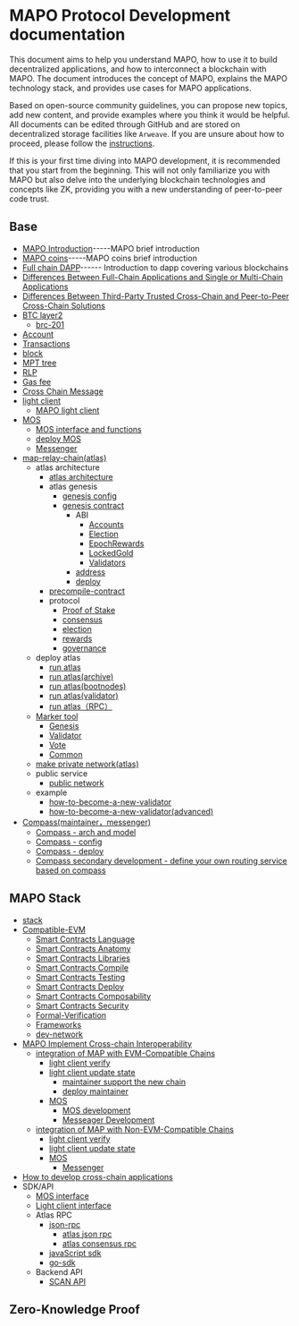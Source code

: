 # MAPO Protocol Development documentation

This document aims to help you understand MAPO, how to use it to build decentralized applications, and how to interconnect a blockchain with MAPO. The document introduces the concept of MAPO, explains the MAPO technology stack, and provides use cases for MAPO applications.

Based on open-source community guidelines, you can propose new topics, add new content, and provide examples where you think it would be helpful. All documents can be edited through GitHub and are stored on decentralized storage facilities like `Arweave`. If you are unsure about how to proceed, please follow the [instructions](docs/editing-markdown.md).

If this is your first time diving into MAPO development, it is recommended that you start from the beginning. This will not only familiarize you with MAPO but also delve into the underlying blockchain technologies and concepts like ZK, providing you with a new understanding of peer-to-peer code trust.


## Base

+ [MAPO Introduction](docs/base/intro-to-mapo/index_en.md)-----MAPO brief introduction
+ [MAPO coins](docs/base/intro-to-mapo/mapo-coin_en.md)-----MAPO coins brief introduction
+ [Full chain DAPP](docs/base/omnichain-dapp/index_en.md)------ Introduction to dapp covering various blockchains
+ [Differences Between Full-Chain Applications and Single or Multi-Chain Applications](docs/base/omnichain-dapp/different_en.md)
+ [Differences Between Third-Party Trusted Cross-Chain and Peer-to-Peer Cross-Chain Solutions](docs/base/omnichain-dapp/the-other_en.md)
+ [BTC layer2](docs/btc-layer2/index_en.md)
  + [brc-201](docs/btc-layer2/brc201.md)
+ [Account](docs/base/accounts/index_en.md) 
+ [Transactions](docs/base/transactions/index_en.md) 
+ [block](docs/base/block/index_en.md)
+ [MPT tree](docs/base/mpt/index_en.md) 
+ [RLP](docs/base/rlp/index_en.md)
+ [Gas fee](docs/base/gas/index_en.md)
+ [Cross Chain Message](docs/base/cross-chain-message/index_en.md)
+ [light client](docs/base/light-client/index_en.md)
  + [MAPO light client](docs/base/light-client/MapoLightClient_en.md) 
+ [MOS](docs/base/mos/index_en.md)
    + [MOS interface and functions](docs/base/mos/mos_interface_en.md)
    + [deploy MOS](docs/base/mos/mos_deploy_en.md)
    + [Messenger](docs/base/mos/Messenger_en.md) 
+ [map-relay-chain(atlas)](docs/base/mapo-relay-chain/nodes/architecture_en.md)
    + atlas architecture
        + [atlas architecture](docs/base/mapo-relay-chain/nodes/architecture_en.md)
        + atlas genesis
          + [genesis config](docs/base/mapo-relay-chain/nodes/genesis-config_en.md)
          + [genesis contract](/docs/base/mapo-relay-chain/genesis-contract/index_en.md)
            + ABI
              + [Accounts](docs/base/mapo-relay-chain/genesis-contract/accounts_en.md)
              + [Election](docs/base/mapo-relay-chain/genesis-contract/election_en.md)
              + [EpochRewards](docs/base/mapo-relay-chain/genesis-contract/epoch-rewards_en.md)
              + [LockedGold](docs/base/mapo-relay-chain/genesis-contract/locked-gold_en.md)
              + [Validators](docs/base/mapo-relay-chain/genesis-contract/validators_en.md)
            + [address](docs/base/mapo-relay-chain/genesis-contract/address_en.md)
            + [deploy](docs/base/mapo-relay-chain/genesis-contract/deploy_en.md)
        + [precompile-contract](docs/base/mapo-relay-chain/precompile-contract_.md)
        + protocol
          + [Proof of Stake](docs/base/mapo-relay-chain/protocol/pos_en.md)
          + [consensus](docs/base/mapo-relay-chain/protocol/consensus_en.md)
          + [election](docs/base/mapo-relay-chain/protocol/election_en.md)
          + [rewards](docs/base/mapo-relay-chain/protocol/rewards_en.md)
          + [governance](docs/base/mapo-relay-chain/protocol/governance_en.md)
    + deploy atlas
      + [run atlas](docs/base/mapo-relay-chain/nodes/run-a-node_en.md)
      + [run atlas(archive)](docs/base/mapo-relay-chain/nodes/archive-nodes_en.md)
      + [run atlas(bootnodes)](docs/base/mapo-relay-chain/nodes/bootnodes_en.md)
      + [run atlas(validator)](docs/base/mapo-relay-chain/nodes/validator-nodes_en.md)
      + [run atlas（RPC）](docs/base/mapo-relay-chain/nodes/rpc-nodes_en.md)
    + [Marker tool](docs/base/mapo-relay-chain/marker/overview_en.md)
      + [Genesis](docs/base/mapo-relay-chain/nodes/genesis-config_en.md) 
      + [Validator](docs/base/mapo-relay-chain/marker/validator_en.md) 
      + [Vote](docs/base/mapo-relay-chain/marker/vote_en.md) 
      + [Common](docs/base/mapo-relay-chain/marker/common_en.md)
    + [make private network(atlas)](docs/base/mapo-relay-chain/make-private-network_en.md)
    + public service   
      + [public network](docs/base/mapo-relay-chain/public-service_en.md)
    + example
      + [how-to-become-a-new-validator](docs/base/mapo-relay-chain/example/how-to-become-a-new-validator_en.md)
      + [how-to-become-a-new-validator(advanced)](docs/base/mapo-relay-chain/example/how-to-become-a-new-validator-advanced_en.md)
+ [Compass(maintainer，messenger)](docs/base/Compass/index_en.md)
    + [Compass - arch and model](docs/base/Compass/index_en.md#compass---the-introduction-of-model-and-arch)
    + [Compass - config](docs/base/Compass/index_en.md#config-of-compass)
    + [Compass - deploy](docs/base/Compass/index_en.md#compass-env-and-deploy)
    + [Compass secondary development - define your own routing service based on compass](docs/base/Compass/index_en.md#compass-secondary-development---define-your-own-routing-service-based-on-compass)

## MAPO Stack

+ [stack](docs/mapo-stack/stack/index.md)
+ [Compatible-EVM](docs/mapo-stack/compatible-evm/index_en.md)
  + [Smart Contracts Language](docs/mapo-stack/compatible-evm/solidity_en.md)
  + [Smart Contracts Anatomy](docs/mapo-stack/compatible-evm/anatomy_en.md)
  + [Smart Contracts Libraries](docs/mapo-stack/compatible-evm/libraries_en.md)
  + [Smart Contracts Compile](docs/mapo-stack/compatible-evm/compile_en.md)
  + [Smart Contracts Testing](docs/mapo-stack/compatible-evm/testing_en.md)
  + [Smart Contracts Deploy](docs/mapo-stack/compatible-evm/deploying_en.md)
  + [Smart Contracts Composability](docs/mapo-stack/compatible-evm/composability_en.md)
  + [Smart Contracts Security](docs/mapo-stack/compatible-evm/security_en.md)
  + [Formal-Verification](docs/mapo-stack/compatible-evm/formal-verification_en.md)
  + [Frameworks](docs/mapo-stack/compatible-evm/frameworks_en.md)
  + [dev-network](docs/mapo-stack/compatible-evm/dev-network_en.md)
+ [MAPO Implement Cross-chain Interoperability](docs/mapo-stack/chains-connect/index_en.md)
  + [integration of MAP with EVM-Compatible Chains](docs/mapo-stack/chains-connect/evm-chain/index_en.md)
    + [light client verify](docs/mapo-stack/chains-connect/evm-chain/index_en.md#light-client)
    + [light client update state](docs/mapo-stack/chains-connect/evm-chain/index_en.md#maintainer) 
      + [maintainer support the new chain](docs/mapo-stack/chains-connect/evm-chain/index_en.md#maintainer) 
      + [deploy maintainer](docs/base/Compass/index_en.md#compass-env-and-deploy) 
    + [MOS](docs/mapo-stack/chains-connect/evm-chain/index_en.md#mos)
      + [MOS development](docs/mapo-stack/chains-connect/evm-chain/index_en.md#mos-contract-development)
      + [Messeager Development](docs/mapo-stack/chains-connect/evm-chain/index_en.md#messeager-development) 
  + [integration of MAP with Non-EVM-Compatible Chains](docs/mapo-stack/chains-connect/non-evm-chain/index_en.md)
    + [light client verify](docs/mapo-stack/chains-connect/non-evm-chain/index_en.md#light-client)
    + [light client update state](docs/mapo-stack/chains-connect/non-evm-chain/index_en.md#maintainer)
    + [MOS](docs/mapo-stack/chains-connect/non-evm-chain/index_en.md#mos) 
      + [Messenger](docs/mapo-stack/chains-connect/non-evm-chain/index_en.md#messeager)
+ [How to develop cross-chain applications](docs/mapo-stack/omni-dapp/index.md)
+ SDK/API 
  +  [MOS interface](docs/sdk/mos/index_en.md)
  +  [Light client interface](docs/sdk/light-client/index_en.md)
  +  Atlas RPC
     +  [json-rpc](docs/sdk/mapo-relay-chain/json-rpc/index_en.md)
        +  [atlas json rpc](docs/sdk/mapo-relay-chain/json-rpc/atlas-json-rpc.md)
        +  [atlas consensus rpc](docs/sdk/mapo-relay-chain/json-rpc/atlas-consensus-rpc.md)
     +  [javaScript sdk](docs/sdk/mapo-relay-chain/javaScript.md)
     +  [go-sdk](/docs/sdk/mapo-relay-chain/go-sdk_en.md)
  + Backend API
    + [SCAN API](docs/sdk/backend/index.md)


## Zero-Knowledge Proof





